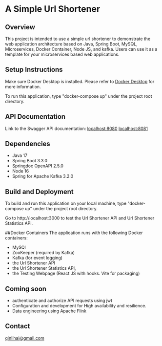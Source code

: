 
# A Simple Url Shortener

## Overview
This project is intended to use a simple url shortener to 
demonstrate the web application architecture based on Java, 
Spring Boot, MySQL, Microservices, Docker Container, Node JS, 
and kafka. Users can use it as a template for your microservices 
based web applications.

## Setup Instructions
Make sure Docker Desktop is installed. Please refer to [Docker Desktop](https://www.docker.com/products/docker-desktop/) 
for more information.

To run this application, type "docker-compose up" under the project root directory.

## API Documentation
Link to the Swagger API documentation: 
[localhost:8080](http://localhost:8080/swagger-ui.html)
[localhost:8081](http://localhost:8081/swagger-ui.html)

## Dependencies
- Java 17
- Spring Boot 3.3.0
- Springdoc OpenAPI 2.5.0
- Node 16
- Spring for Apache Kafka 3.2.0

## Build and Deployment
To build and run this application on your local machine, type "docker-compose up"
under the project root directory.

Go to http://localhost:3000 to test the Url Shortener API and Url Shortener Statistics API.

##Docker Containers
The application runs with the following Docker containers:
- MySQl
- ZooKeeper (required by Kafka)
- Kafka (for event logging)
- the Url Shortener API
- the Url Shortener Statistics API, 
- the Testing Webpage (React JS with hooks. Vite for packaging)

## Coming soon
- authenticate and authorize API requests using jwt
- Configuration and development for High availability and resilience.
- Data engineering using Apache Flink

## Contact
qinlihai@gmail.com
